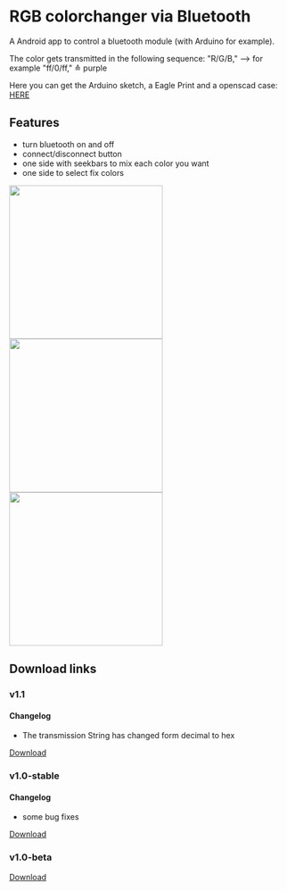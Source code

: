 # RGB colorchanger via Bluetooth
A Android app to control a bluetooth module (with Arduino for example).

The color gets transmitted in the following sequence: "R/G/B," --> for example "ff/0/ff," ≙ purple

Here you can get the Arduino sketch, a Eagle Print and a openscad case: <a href="https://github.com/Lukas-Heiligenbrunner/RGB-Arduino-BT-Eagle-PCB-Case">HERE</a>

## Features
* turn bluetooth on and off
* connect/disconnect button
* one side with seekbars to mix each color you want
* one side to select fix colors
<p>
<img src="https://image.ibb.co/dyvdHo/Screenshot_2018_06_06_17_40_18_712_com_example_lukas_tabbedapp.png" width="275"  />
<img src="https://image.ibb.co/iDVpOT/Screenshot_2018_06_06_17_40_46_946_com_example_lukas_tabbedapp.png" width="275"  />
<img src="https://image.ibb.co/eOYXco/Screenshot_2018_06_06_17_40_49_621_com_example_lukas_tabbedapp.png"  width="275"  />
</p>


## Download links

### v1.1

#### Changelog
* The transmission String has changed form decimal to hex

<a href="https://github.com/Lukas-Heiligenbrunner/RGB-Arduino-BT-App/releases/download/v1.1/RGB-Arduino-BT-v1_1.apk">Download</a>

### v1.0-stable

#### Changelog
* some bug fixes

<a href="https://github.com/Lukas-Heiligenbrunner/RGB-Arduino-BT-App/releases/download/v1.0-stable/RGB-Arduino-BT-v1_0-stable.apk">Download</a>

### v1.0-beta
 
<a href="https://github.com/Lukas-Heiligenbrunner/RGB-Arduino-BT-App/releases/download/v1.0-beta/RGB-Arduino-BT-v1_0-beta.apk">Download</a>


